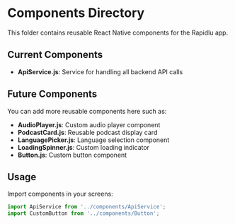 # Components Directory

This folder contains reusable React Native components for the Rapidlu app.

## Current Components
- **ApiService.js**: Service for handling all backend API calls

## Future Components
You can add more reusable components here such as:
- **AudioPlayer.js**: Custom audio player component
- **PodcastCard.js**: Reusable podcast display card
- **LanguagePicker.js**: Language selection component
- **LoadingSpinner.js**: Custom loading indicator
- **Button.js**: Custom button component

## Usage
Import components in your screens:
```javascript
import ApiService from '../components/ApiService';
import CustomButton from '../components/Button';
``` 